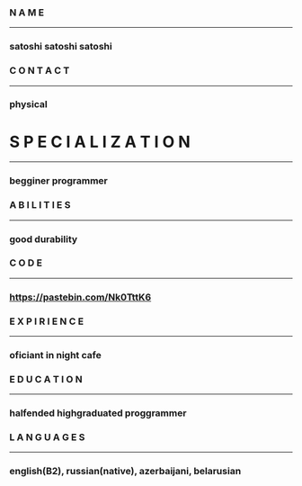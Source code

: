 ### N A M E
***
### satoshi satoshi satoshi


### C O N T A C T
***
### physical
###
# S P E C I A L I Z A T I O N
***
### begginer programmer
###
### A B I L I T I E S
***
### good durability
###
### C O D E
***
### https://pastebin.com/Nk0TttK6
###
### E X P I R I E N C E
***
### oficiant in night cafe
###
### E D U C A T I O N
***
### halfended highgraduated proggrammer
###
### L A N G U A G E S
***
### english(B2), russian(native), azerbaijani, belarusian
